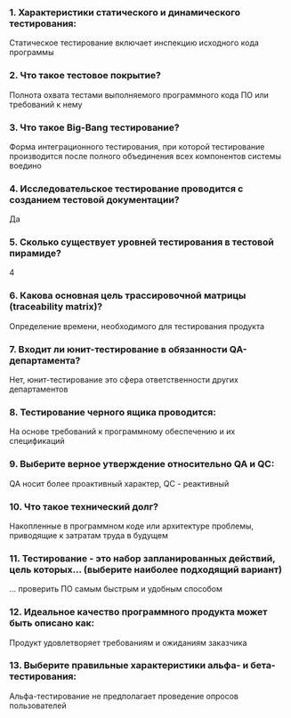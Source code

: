 ### 1. Характеристики статического и динамического тестирования:
Статическое тестирование включает инспекцию исходного кода программы
### 2. Что такое тестовое покрытие? 
Полнота охвата тестами выполняемого программного кода ПО или требований к нему
### 3. Что такое Big-Bang тестирование? 
Форма интеграционного тестирования, при которой тестирование производится после полного объединения всех компонентов системы воедино
### 4. Исследовательское тестирование проводится с созданием тестовой документации? 
Да
### 5. Сколько существует уровней тестирования в тестовой пирамиде?
4
### 6. Какова основная цель трассировочной матрицы (traceability matrix)?
Определение времени, необходимого для тестирования продукта
### 7. Входит ли юнит-тестирование в обязанности QA-департамента? 
Нет, юнит-тестирование это сфера ответственности других департаментов
### 8. Тестирование черного ящика проводится:
На основе требований к программному обеспечению и их спецификаций
### 9. Выберите верное утверждение относительно QA и QC:
QA носит более проактивный характер, QC - реактивный
### 10. Что такое технический долг?
Накопленные в программном коде или архитектуре проблемы, приводящие к затратам труда в будущем
### 11. Тестирование - это набор запланированных действий, цель которых... (выберите наиболее подходящий вариант)
... проверить ПО самым быстрым и удобным способом  
### 12. Идеальное качество программного продукта может быть описано как:   
Продукт удовлетворяет требованиям и ожиданиям заказчика  
### 13. Выберите правильные характеристики альфа- и бета-тестирования:   
Альфа-тестирование не предполагает проведение опросов пользователей   
